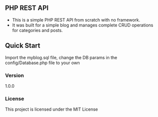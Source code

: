 ## PHP REST API

- This is a simple PHP REST API from scratch with no framework.
- It was built for a simple blog and manages complete CRUD operations for           categories and posts.

## Quick Start

Import the myblog.sql file, change the DB params in the config/Database.php file to your own

### Version

1.0.0

### License

This project is licensed under the MIT License
